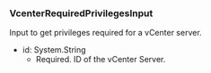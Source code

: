### VcenterRequiredPrivilegesInput
Input to get privileges required for a vCenter server.

- id: System.String
  - Required. ID of the vCenter Server.
